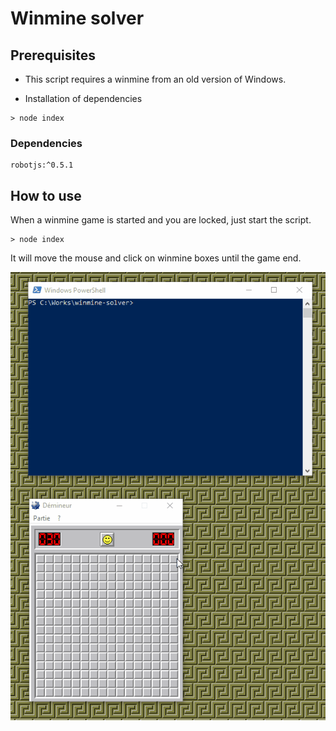 
# Winmine solver #

## Prerequisites ## 

- This script requires a winmine from an old version of Windows.

- Installation of dependencies
```
> node index
```
### Dependencies ###
```
robotjs:^0.5.1
```

## How to use ## 

When a winmine game is started and you are locked, just start the script.
```
> node index
```
It will move the mouse and click on winmine boxes until the game end.

![Winmine](images/solver.gif)


